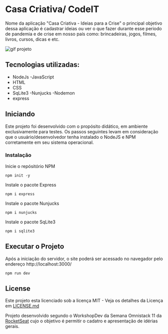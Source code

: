 


# Casa Criativa/ CodeIT

Nome da aplicação "Casa Criativa - Ideias para a Crise" o principal objetivo dessa aplicação é cadastrar ideias ou ver o que fazer durante esse periodo de pandemia e de crise em nosso país como: brincadeiras, jogos, filmes, livros, cursos, dicas e etc.

![gif projeto](https://im3.ezgif.com/tmp/ezgif-3-a10787de4765.gif)

## Tecnologias utilizadas: 
- NodeJs
-JavaScript
- HTML
- CSS
- SqLite3
-Nunjucks
-Nodemon
- express


## Iniciando

Este projeto foi desenvolvido com o propósito didático, em ambiente exclusivamente para testes. Os passos seguintes levam em consideração que o usuário/desenvolvedor tenha instalado o NodeJS e NPM corretamente em seu sistema operacional.

### Instalação

Inicie o repósitório NPM

```
npm init -y
```

Instale o pacote Express

```
npm i express
```

Instale o pacote Nunjucks

```
npm i nunjucks
```

Instale o pacote SqLite3

```
npm i sqlite3
```

## Executar o Projeto

Após a iniciação do servidor, o site poderá ser acessado no navegador pelo endereço http://localhost:3000/

```
npm run dev
```

## License

Este projeto esta licenciado sob a licença MIT - Veja os detalhes da Licença em [LICENSE.md](https://github.com/gustavobretas/casa-criativa/blob/master/LICENSE)


Projeto desenvolvido segundo o WorkshopDev da Semana Omnistack 11 da [RocketSeat](https://rocketseat.com.br) cujo o objetivo é permitir o cadatro e apresentação de idérias gerais.

